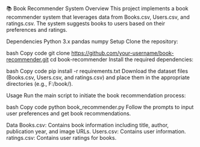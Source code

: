 

📚 Book Recommender System
Overview
This project implements a book recommender system that leverages data from Books.csv, Users.csv, and ratings.csv. The system suggests books to users based on their preferences and ratings.

Dependencies
Python 3.x
pandas
numpy
Setup
Clone the repository:

bash
Copy code
git clone https://github.com/your-username/book-recommender.git
cd book-recommender
Install the required dependencies:

bash
Copy code
pip install -r requirements.txt
Download the dataset files (Books.csv, Users.csv, and ratings.csv) and place them in the appropriate directories (e.g., F:/book/).

Usage
Run the main script to initiate the book recommendation process:

bash
Copy code
python book_recommender.py
Follow the prompts to input user preferences and get book recommendations.

Data
Books.csv: Contains book information including title, author, publication year, and image URLs.
Users.csv: Contains user information.
ratings.csv: Contains user ratings for books.




